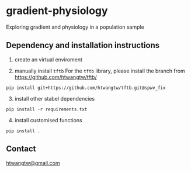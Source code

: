 # gradient-physiology
Exploring gradient and physiology in a population sample

## Dependency and installation instructions
1. create an virtual enviroment

2. manually install `tftb`
For the `tftb` library, please install the branch from https://github.com/htwangtw/tftb/
```
pip install git+https://github.com/htwangtw/tftb.git@spwv_fix
```

3. install other stabel dependencies
```
pip install -r requirements.txt
```

4. install customised functions
```
pip install .
```

## Contact
htwangtw@gmail.com
